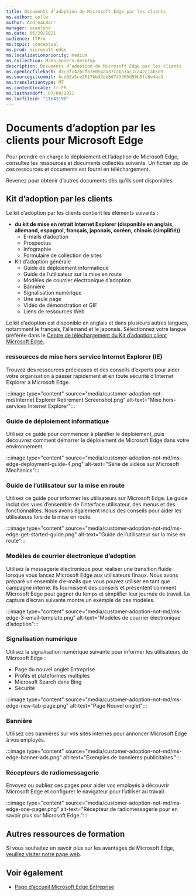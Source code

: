 ```yaml
---
title: Documents d’adoption de Microsoft Edge par les clients
ms.author: collw
author: AndreaLBarr
manager: seanlynd
ms.date: 06/29/2021
audience: ITPro
ms.topic: conceptual
ms.prod: microsoft-edge
ms.localizationpriority: medium
ms.collection: M365-modern-desktop
description: Documents d’adoption de Microsoft Edge par les clients
ms.openlocfilehash: d3c3fc426cf67e054aa37cabb3ac1ca42c1ab5d9
ms.sourcegitcommit: bce02a5ce2617bb37ee5d743365d50b5fc8e4aa1
ms.translationtype: MT
ms.contentlocale: fr-FR
ms.lasthandoff: 07/09/2021
ms.locfileid: "11643190"
---
```

# <a name="customer-adoption-materials-for-microsoft-edge"></a>Documents d’adoption par les clients pour Microsoft Edge

Pour prendre en charge le déploiement et l’adoption de Microsoft Edge, consultez les ressources et documents collectés suivants. Un fichier zip de ces ressources et documents est fourni en téléchargement.

Revenez pour obtenir d’autres documents dès qu’ils sont disponibles.

## <a name="customer-adoption-kit"></a>Kit d’adoption par les clients

Le kit d’adoption par les clients contient les éléments suivants :
- **du kit de mise en retrait Internet Explorer (disponible en anglais, allemand, espagnol, français, japonais, coréen, chinois (simplifié))**
    - E-mails d’adoption
    - Prospectus
    - Infographie
    - Formulaire de collection de sites
- Kit d’adoption générale
    - Guide de déploiement informatique
    - Guide de l’utilisateur sur la mise en route
    - Modèles de courrier électronique d’adoption
    - Bannière
    - Signalisation numérique
    - Une seule page
    - Vidéo de démonstration et GIF
    - Liens de ressources Web

Le kit d’adoption est disponible en anglais et dans plusieurs autres langues, notamment le français, l’allemand et le japonais. Sélectionnez votre langue préférée dans le [Centre de téléchargement du Kit d’adoption client Microsoft Edge.](https://www.microsoft.com/download/details.aspx?id=102119)

### <a name="internet-explorer-ie-retirement-resources"></a>ressources de mise hors service Internet Explorer (IE)

Trouvez des ressources précieuses et des conseils d’experts pour aider votre organisation à passer rapidement et en toute sécurité d’Internet Explorer à Microsoft Edge.

:::image type="content" source="media/customer-adoption-not-md/Internet Explorer Retirement Screenshot.png" alt-text="Mise hors-services Internet Explorer":::

### <a name="it-deployment-guide"></a>Guide de déploiement informatique

Utilisez ce guide pour commencer à planifier le déploiement, puis découvrez comment démarrer le déploiement de Microsoft Edge dans votre environnement.

:::image type="content" source="media/customer-adoption-not-md/ms-edge-deployment-guide-4.png" alt-text="Série de vidéos sur Microsoft Mechanics":::

### <a name="how-to-get-started-user-guide"></a>Guide de l’utilisateur sur la mise en route

Utilisez ce guide pour informer les utilisateurs sur Microsoft Edge. Le guide inclut des vues d’ensemble de l’interface utilisateur, des menus et des fonctionnalités. Nous avons également inclus des conseils pour aider les utilisateurs lors de la mise en route.

:::image type="content" source="media/customer-adoption-not-md/ms-edge-get-started-guide.png" alt-text="Guide de l’utilisateur sur la mise en route":::

### <a name="adoption-email-templates"></a>Modèles de courrier électronique d’adoption

Utilisez la messagerie électronique pour réaliser une transition fluide lorsque vous lancez Microsoft Edge aux utilisateurs finaux. Nous avons préparé un ensemble d’e-mails que vous pouvez utiliser en tant que campagne interne. Ils fournissent des conseils et présentent comment Microsoft Edge peut gagner du temps et simplifier leur journée de travail. La capture d’écran suivante montre un exemple de ces modèles.

:::image type="content" source="media/customer-adoption-not-md/ms-edge-3-email-template.png" alt-text="Modèles de courrier électronique d’adoption":::

### <a name="digital-signage"></a>Signalisation numérique

Utilisez la signalisation numérique suivante pour informer les utilisateurs de Microsoft Edge :

- Page du nouvel onglet Entreprise
- Profils et plateformes multiples
- Microsoft Search dans Bing
- Sécurité

:::image type="content" source="media/customer-adoption-not-md/ms-edge-new-tab-page.png" alt-text="Page Nouvel onglet":::

### <a name="banners"></a>Bannière

Utilisez ces bannières sur vos sites internes pour annoncer Microsoft Edge à vos employés.

:::image type="content" source="media/customer-adoption-not-md/ms-edge-banner-ads.png" alt-text="Exemples de bannières publicitaires.":::

### <a name="one-pagers"></a>Récepteurs de radiomessagerie 

Envoyez ou publiez ces pages pour aider vos employés à découvrir Microsoft Edge et configurer le navigateur pour l’utiliser au travail.

:::image type="content" source="media/customer-adoption-not-md/ms-edge-one-pager.png" alt-text="Récepteur de radiomessagerie pour en savoir plus sur Microsoft Edge.":::

## <a name="other-learning-resources"></a>Autres ressources de formation

Si vous souhaitez en savoir plus sur les avantages de Microsoft Edge, [veuillez visiter notre page web](https://www.microsoft.com/edge/business).

## <a name="see-also"></a>Voir également

- [Page d’accueil Microsoft Edge Entreprise](https://aka.ms/EdgeEnterprise)
